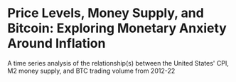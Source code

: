 # Price Levels, Money Supply, and Bitcoin: Exploring Monetary Anxiety Around Inflation
A time series analysis of the relationship(s) between the United States' CPI, M2 money supply, and BTC trading volume from 2012-22
